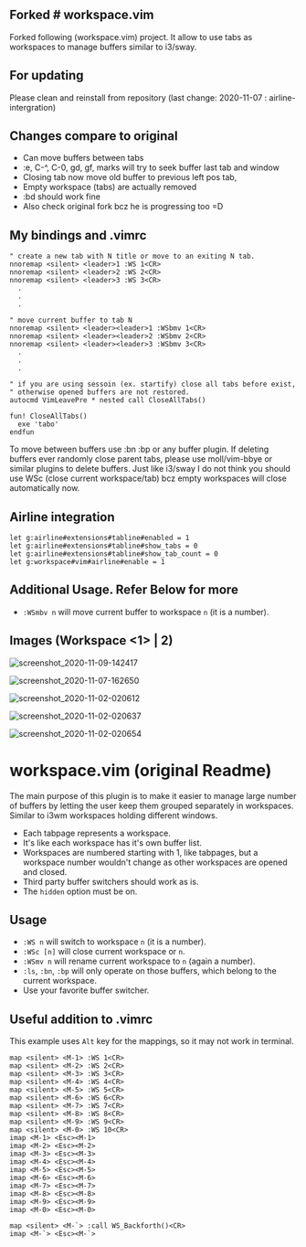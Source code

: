## Forked # workspace.vim

Forked following (workspace.vim) project. It allow to use tabs as workspaces to manage buffers similar to i3/sway.

## For updating

Please clean and reinstall from repository (last change: 2020-11-07 : airline-intergration)

## Changes compare to original
* Can move buffers between tabs
* :e, C-^, C-0, gd, gf, marks will try to seek buffer last tab and window 
* Closing tab now move old buffer to previous left pos tab, 
* Empty workspace (tabs) are actually removed
* :bd should work fine
* Also check original fork bcz he is progressing too =D

## My bindings and .vimrc

```vim
" create a new tab with N title or move to an exiting N tab.
nnoremap <silent> <leader>1 :WS 1<CR>
nnoremap <silent> <leader>2 :WS 2<CR>
nnoremap <silent> <leader>3 :WS 3<CR>
  .
  .
  .
```

```vim
" move current buffer to tab N
nnoremap <silent> <leader><leader>1 :WSbmv 1<CR>
nnoremap <silent> <leader><leader>2 :WSbmv 2<CR>
nnoremap <silent> <leader><leader>3 :WSbmv 3<CR>
  .
  .
  .
```

```vim
" if you are using sessoin (ex. startify) close all tabs before exist,
" otherwise opened buffers are not restored.
autocmd VimLeavePre * nested call CloseAllTabs()

fun! CloseAllTabs()
  exe 'tabo'
endfun
```

To move between buffers use :bn :bp or any buffer plugin. If deleting buffers ever randomly close parent tabs, please use moll/vim-bbye or similar plugins to delete buffers. Just like i3/sway I do not think you should use WSc (close current workspace/tab) bcz empty workspaces will close automatically now.

## Airline integration

``` non-offecial airline intergration, see screenshot below
let g:airline#extensions#tabline#enabled = 1
let g:airline#extensions#tabline#show_tabs = 0
let g:airline#extensions#tabline#show_tab_count = 0
let g:workspace#vim#airline#enable = 1
```

## Additional Usage. Refer Below for more

* `:WSmbv n` will move current buffer to workspace `n` (it is a number).

## Images (Workspace <1> | 2)

![screenshot_2020-11-09-142417](https://user-images.githubusercontent.com/355729/98503223-536d2500-2297-11eb-931b-5dcfd694cbaf.png)


![screenshot_2020-11-07-162650](https://user-images.githubusercontent.com/355729/98434787-1decfe00-2116-11eb-9315-7efe9b497999.png)


![screenshot_2020-11-02-020612](https://user-images.githubusercontent.com/355729/97809539-b9164b80-1cb0-11eb-9e95-7e5837c81133.png)


![screenshot_2020-11-02-020637](https://user-images.githubusercontent.com/355729/97809527-aef44d00-1cb0-11eb-908a-a692f29eafd3.png)


![screenshot_2020-11-02-020654](https://user-images.githubusercontent.com/355729/97809516-a6037b80-1cb0-11eb-8def-b6aacd4b11e3.png)



# workspace.vim (original Readme)

The main purpose of this plugin is to make it easier
to manage large number of buffers by letting the user
keep them grouped separately in workspaces.
Similar to i3wm workspaces holding different windows.

* Each tabpage represents a workspace.
* It's like each workspace has it's own buffer list.
* Workspaces are numbered starting with 1, like tabpages,
  but a workspace number wouldn't change as other workspaces are opened and closed.
* Third party buffer switchers should work as is.
* The `hidden` option must be on.

## Usage

* `:WS n` will switch to workspace `n` (it is a number).
* `:WSc [n]` will close current workspace or `n`.
* `:WSmv n` will rename current workspace to `n` (again a number).
* `:ls`, `:bn`, `:bp` will only operate on those buffers, which belong to the current workspace.
* Use your favorite buffer switcher.

## Useful addition to .vimrc

This example uses `Alt` key for the mappings, so it may not work in terminal.

```vim
map <silent> <M-1> :WS 1<CR>
map <silent> <M-2> :WS 2<CR>
map <silent> <M-3> :WS 3<CR>
map <silent> <M-4> :WS 4<CR>
map <silent> <M-5> :WS 5<CR>
map <silent> <M-6> :WS 6<CR>
map <silent> <M-7> :WS 7<CR>
map <silent> <M-8> :WS 8<CR>
map <silent> <M-9> :WS 9<CR>
map <silent> <M-0> :WS 10<CR>
imap <M-1> <Esc><M-1>
imap <M-2> <Esc><M-2>
imap <M-3> <Esc><M-3>
imap <M-4> <Esc><M-4>
imap <M-5> <Esc><M-5>
imap <M-6> <Esc><M-6>
imap <M-7> <Esc><M-7>
imap <M-8> <Esc><M-8>
imap <M-9> <Esc><M-9>
imap <M-0> <Esc><M-0>

map <silent> <M-`> :call WS_Backforth()<CR>
imap <M-`> <Esc><M-`>
```
